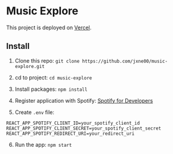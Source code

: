 # Music Explore

This project is deployed on [Vercel](https://music-explore-ten.vercel.app/).

## Install

1. Clone this repo:
   `git clone https://github.com/jxne00/music-explore.git`

2. cd to project:
   `cd music-explore`

3. Install packages:
   `npm install`

4. Register application with Spotify: [Spotify for Developers](https://developer.spotify.com/dashboard)

5. Create `.env` file:

```
REACT_APP_SPOTIFY_CLIENT_ID=your_spotify_client_id
REACT_APP_SPOTIFY_CLIENT_SECRET=your_spotify_client_secret
REACT_APP_SPOTIFY_REDIRECT_URI=your_redirect_uri
```

6. Run the app:
   `npm start`
